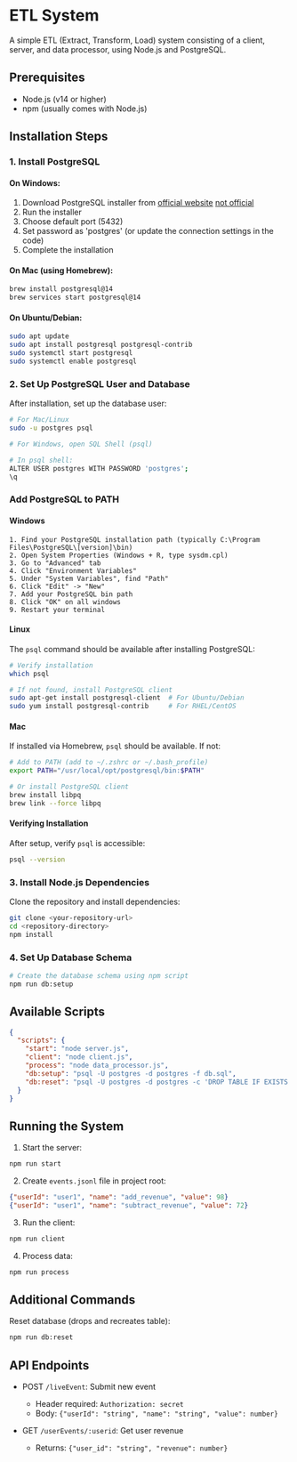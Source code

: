 # ETL System

A simple ETL (Extract, Transform, Load) system consisting of a client, server, and data processor, using Node.js and PostgreSQL.

## Prerequisites

- Node.js (v14 or higher)
- npm (usually comes with Node.js)

## Installation Steps

### 1. Install PostgreSQL

#### On Windows:
1. Download PostgreSQL installer from [official website](https://www.postgresql.org/download/windows/) [not official](https://www.enterprisedb.com/postgresql-tutorial-resources-training-2?uuid=d732dc13-c15a-484b-b783-307823940a11&campaignId=Product_Trial_PostgreSQL_16)
2. Run the installer
3. Choose default port (5432)
4. Set password as 'postgres' (or update the connection settings in the code)
5. Complete the installation

#### On Mac (using Homebrew):
```bash
brew install postgresql@14
brew services start postgresql@14
```

#### On Ubuntu/Debian:
```bash
sudo apt update
sudo apt install postgresql postgresql-contrib
sudo systemctl start postgresql
sudo systemctl enable postgresql
```

### 2. Set Up PostgreSQL User and Database
After installation, set up the database user:

```bash
# For Mac/Linux
sudo -u postgres psql

# For Windows, open SQL Shell (psql)

# In psql shell:
ALTER USER postgres WITH PASSWORD 'postgres';
\q
```

### Add PostgreSQL to PATH
#### Windows

   ```
   1. Find your PostgreSQL installation path (typically C:\Program Files\PostgreSQL\[version]\bin)
   2. Open System Properties (Windows + R, type sysdm.cpl)
   3. Go to "Advanced" tab
   4. Click "Environment Variables"
   5. Under "System Variables", find "Path"
   6. Click "Edit" -> "New"
   7. Add your PostgreSQL bin path
   8. Click "OK" on all windows
   9. Restart your terminal
   ```

#### Linux
The `psql` command should be available after installing PostgreSQL:
```bash
# Verify installation
which psql

# If not found, install PostgreSQL client
sudo apt-get install postgresql-client  # For Ubuntu/Debian
sudo yum install postgresql-contrib     # For RHEL/CentOS
```

#### Mac
If installed via Homebrew, `psql` should be available. If not:
```bash
# Add to PATH (add to ~/.zshrc or ~/.bash_profile)
export PATH="/usr/local/opt/postgresql/bin:$PATH"

# Or install PostgreSQL client
brew install libpq
brew link --force libpq
```

#### Verifying Installation
After setup, verify `psql` is accessible:
```bash
psql --version
```


### 3. Install Node.js Dependencies

Clone the repository and install dependencies:
```bash
git clone <your-repository-url>
cd <repository-directory>
npm install
```


### 4. Set Up Database Schema

```bash
# Create the database schema using npm script
npm run db:setup
```

## Available Scripts

```json
{
  "scripts": {
    "start": "node server.js",
    "client": "node client.js",
    "process": "node data_processor.js",
    "db:setup": "psql -U postgres -d postgres -f db.sql",
    "db:reset": "psql -U postgres -d postgres -c 'DROP TABLE IF EXISTS users_revenue;' && npm run db:setup"
  }
}
```

## Running the System

1. Start the server:
```bash
npm run start
```

2. Create `events.jsonl` file in project root:
```json
{"userId": "user1", "name": "add_revenue", "value": 98}
{"userId": "user1", "name": "subtract_revenue", "value": 72}
```

3. Run the client:
```bash
npm run client
```

4. Process data:
```bash
npm run process
```

## Additional Commands

Reset database (drops and recreates table):
```bash
npm run db:reset
```


## API Endpoints

- POST `/liveEvent`: Submit new event
  - Header required: `Authorization: secret`
  - Body: `{"userId": "string", "name": "string", "value": number}`

- GET `/userEvents/:userid`: Get user revenue
  - Returns: `{"user_id": "string", "revenue": number}`